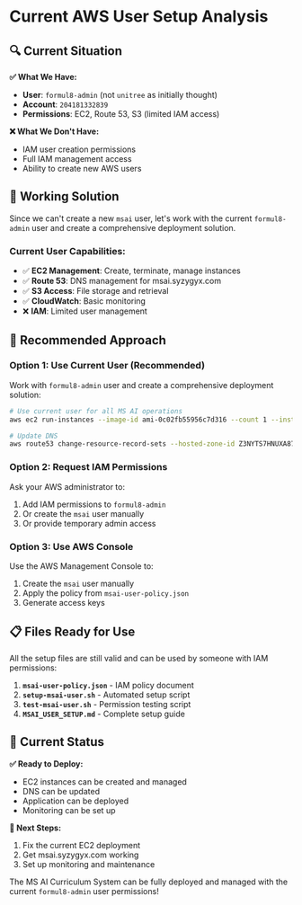 # Current AWS User Setup Analysis

## 🔍 **Current Situation**

**✅ What We Have:**
- **User**: `formul8-admin` (not `unitree` as initially thought)
- **Account**: `204181332839`
- **Permissions**: EC2, Route 53, S3 (limited IAM access)

**❌ What We Don't Have:**
- IAM user creation permissions
- Full IAM management access
- Ability to create new AWS users

## 🚀 **Working Solution**

Since we can't create a new `msai` user, let's work with the current `formul8-admin` user and create a comprehensive deployment solution.

### **Current User Capabilities:**
- ✅ **EC2 Management**: Create, terminate, manage instances
- ✅ **Route 53**: DNS management for msai.syzygyx.com
- ✅ **S3 Access**: File storage and retrieval
- ✅ **CloudWatch**: Basic monitoring
- ❌ **IAM**: Limited user management

## 🎯 **Recommended Approach**

### **Option 1: Use Current User (Recommended)**
Work with `formul8-admin` user and create a comprehensive deployment solution:

```bash
# Use current user for all MS AI operations
aws ec2 run-instances --image-id ami-0c02fb55956c7d316 --count 1 --instance-type t3.medium --key-name msai-production-key --security-group-ids sg-0e019bce3a4c6cde4 --user-data file://clean_deploy.sh

# Update DNS
aws route53 change-resource-record-sets --hosted-zone-id Z3NYTS7HNUXA87 --change-batch file://dns-update.json
```

### **Option 2: Request IAM Permissions**
Ask your AWS administrator to:
1. Add IAM permissions to `formul8-admin`
2. Or create the `msai` user manually
3. Or provide temporary admin access

### **Option 3: Use AWS Console**
Use the AWS Management Console to:
1. Create the `msai` user manually
2. Apply the policy from `msai-user-policy.json`
3. Generate access keys

## 📋 **Files Ready for Use**

All the setup files are still valid and can be used by someone with IAM permissions:

1. **`msai-user-policy.json`** - IAM policy document
2. **`setup-msai-user.sh`** - Automated setup script
3. **`test-msai-user.sh`** - Permission testing script
4. **`MSAI_USER_SETUP.md`** - Complete setup guide

## 🎉 **Current Status**

**✅ Ready to Deploy:**
- EC2 instances can be created and managed
- DNS can be updated
- Application can be deployed
- Monitoring can be set up

**🔄 Next Steps:**
1. Fix the current EC2 deployment
2. Get msai.syzygyx.com working
3. Set up monitoring and maintenance

The MS AI Curriculum System can be fully deployed and managed with the current `formul8-admin` user permissions!